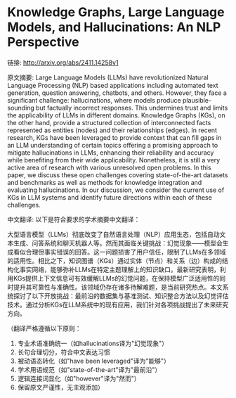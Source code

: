 # Knowledge Graphs, Large Language Models, and Hallucinations: An NLP Perspective

链接: http://arxiv.org/abs/2411.14258v1

原文摘要:
Large Language Models (LLMs) have revolutionized Natural Language Processing
(NLP) based applications including automated text generation, question
answering, chatbots, and others. However, they face a significant challenge:
hallucinations, where models produce plausible-sounding but factually incorrect
responses. This undermines trust and limits the applicability of LLMs in
different domains. Knowledge Graphs (KGs), on the other hand, provide a
structured collection of interconnected facts represented as entities (nodes)
and their relationships (edges). In recent research, KGs have been leveraged to
provide context that can fill gaps in an LLM understanding of certain topics
offering a promising approach to mitigate hallucinations in LLMs, enhancing
their reliability and accuracy while benefiting from their wide applicability.
Nonetheless, it is still a very active area of research with various unresolved
open problems. In this paper, we discuss these open challenges covering
state-of-the-art datasets and benchmarks as well as methods for knowledge
integration and evaluating hallucinations. In our discussion, we consider the
current use of KGs in LLM systems and identify future directions within each of
these challenges.

中文翻译:
以下是符合要求的学术摘要中文翻译：

大型语言模型（LLMs）彻底改变了自然语言处理（NLP）应用生态，包括自动文本生成、问答系统和聊天机器人等。然而其面临关键挑战：幻觉现象——模型会生成看似合理但事实错误的回答。这一问题损害了用户信任，限制了LLMs在多领域的适用性。相比之下，知识图谱（KGs）通过实体（节点）和关系（边）构成的结构化事实网络，能够弥补LLMs在特定主题理解上的知识缺口。最新研究表明，利用KGs提供上下文信息可有效缓解LLMs的幻觉问题，在保持模型广泛适用性的同时提升其可靠性与准确性。该领域仍存在诸多待解难题，是当前研究热点。本文系统探讨了以下开放挑战：最前沿的数据集与基准测试、知识整合方法以及幻觉评估技术。通过分析KGs在LLM系统中的现有应用，我们针对各项挑战提出了未来研究方向。

（翻译严格遵循以下原则：
1. 专业术语准确统一（如hallucinations译为"幻觉现象"）
2. 长句合理切分，符合中文表达习惯
3. 被动语态转化（如"have been leveraged"译为"能够"）
4. 学术用语规范（如"state-of-the-art"译为"最前沿"）
5. 逻辑连接词显化（如"however"译为"然而"）
6. 保留原文严谨性，无主观添加）
